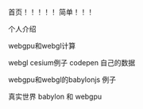 
## 

首页！！！！！
简单！！！

个人介绍


webgpu和webgl计算

webgl cesium例子 codepen  自己的数据

webgpu和webgl的babylonjs 例子

真实世界  babylon 和 webgpu



